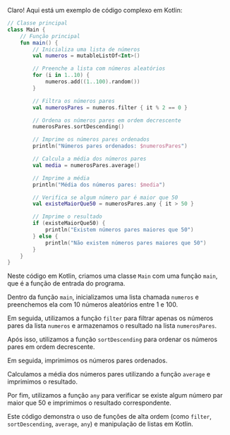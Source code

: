 Claro! Aqui está um exemplo de código complexo em Kotlin:

```kotlin
// Classe principal
class Main {
    // Função principal
    fun main() {
        // Inicializa uma lista de números
        val numeros = mutableListOf<Int>()

        // Preenche a lista com números aleatórios
        for (i in 1..10) {
            numeros.add((1..100).random())
        }

        // Filtra os números pares
        val numerosPares = numeros.filter { it % 2 == 0 }

        // Ordena os números pares em ordem decrescente
        numerosPares.sortDescending()

        // Imprime os números pares ordenados
        println("Números pares ordenados: $numerosPares")

        // Calcula a média dos números pares
        val media = numerosPares.average()

        // Imprime a média
        println("Média dos números pares: $media")

        // Verifica se algum número par é maior que 50
        val existeMaiorQue50 = numerosPares.any { it > 50 }

        // Imprime o resultado
        if (existeMaiorQue50) {
            println("Existem números pares maiores que 50")
        } else {
            println("Não existem números pares maiores que 50")
        }
    }
}
```

Neste código em Kotlin, criamos uma classe `Main` com uma função `main`, que é a função de entrada do programa. 

Dentro da função `main`, inicializamos uma lista chamada `numeros` e preenchemos ela com 10 números aleatórios entre 1 e 100. 

Em seguida, utilizamos a função `filter` para filtrar apenas os números pares da lista `numeros` e armazenamos o resultado na lista `numerosPares`. 

Após isso, utilizamos a função `sortDescending` para ordenar os números pares em ordem decrescente. 

Em seguida, imprimimos os números pares ordenados. 

Calculamos a média dos números pares utilizando a função `average` e imprimimos o resultado.

Por fim, utilizamos a função `any` para verificar se existe algum número par maior que 50 e imprimimos o resultado correspondente. 

Este código demonstra o uso de funções de alta ordem (como `filter`, `sortDescending`, `average`, `any`) e manipulação de listas em Kotlin.